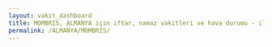 ```yaml
---
layout: vakit_dashboard
title: MOMBRIS, ALMANYA için iftar, namaz vakitleri ve hava durumu - ilçe/eyalet seç
permalink: /ALMANYA/MOMBRIS/
---
```


<script type="text/javascript">
  var GLOBAL_COUNTRY = 'ALMANYA';
  var GLOBAL_CITY = 'MOMBRIS';
  var GLOBAL_STATE = '';
  var lat = 72;
  var lon = 21;
</script>
